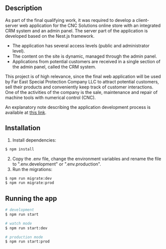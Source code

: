 ## Description

As part of the final qualifying work, it was required to develop a client-server web application for the CNC Solutions online store with an integrated CRM system and an admin panel. The server part of the application is developed based on the Nest.js framework.

- The application has several access levels (public and administrator level).
- The content on the site is dynamic, managed through the admin panel.
- Applications from potential customers are received in a single section of the admin panel, called the CRM system.

This project is of high relevance, since the final web application will be used by Far East Special Protection Company LLC to attract potential customers, sell their products and conveniently keep track of customer interactions. One of the activities of the company is the sale, maintenance and repair of machine tools with numerical control (CNC).

An explanatory note describing the application development process is available at [this link](https://drive.google.com/file/d/1NJHFJe3mjHo94c1XeerLUbT2EtALkWLJ/view?usp=sharing).

## Installation

1. Install dependencies:
```bash
$ npm install
```
2. Copy the .env file, change the environment variables and rename the file to ".env.development" or ".env.production".
3. Run the migrations:  
```bash
$ npm run migrate:dev
$ npm run migrate:prod
```

## Running the app

```bash
# development
$ npm run start

# watch mode
$ npm run start:dev

# production mode
$ npm run start:prod
```
